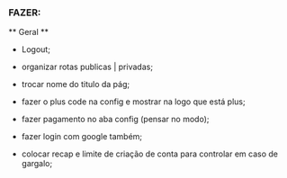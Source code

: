### FAZER:

** Geral **
- Logout;
- organizar rotas publicas | privadas;
- trocar nome do titulo da pág;
- fazer o plus code na config e mostrar na logo que está plus;
- fazer pagamento no aba config (pensar no modo);

- fazer login com google também;
- colocar recap e limite de criação de conta para controlar em caso de gargalo;